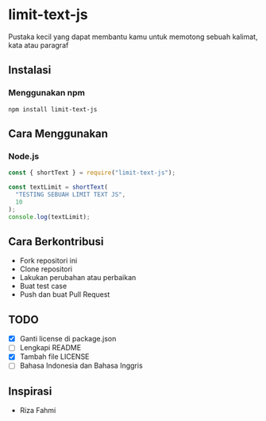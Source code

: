 # limit-text-js

Pustaka kecil yang dapat membantu kamu untuk memotong sebuah kalimat, kata atau paragraf

## Instalasi

### Menggunakan npm

```
npm install limit-text-js
```

## Cara Menggunakan

### Node.js

```javascript
const { shortText } = require("limit-text-js");

const textLimit = shortText(
  "TESTING SEBUAH LIMIT TEXT JS",
  10
);
console.log(textLimit);
```

## Cara Berkontribusi

- Fork repositori ini
- Clone repositori
- Lakukan perubahan atau perbaikan
- Buat test case
- Push dan buat Pull Request

## TODO

- [x] Ganti license di package.json
- [ ] Lengkapi README
- [x] Tambah file LICENSE
- [ ] Bahasa Indonesia dan Bahasa Inggris

## Inspirasi

- Riza Fahmi
